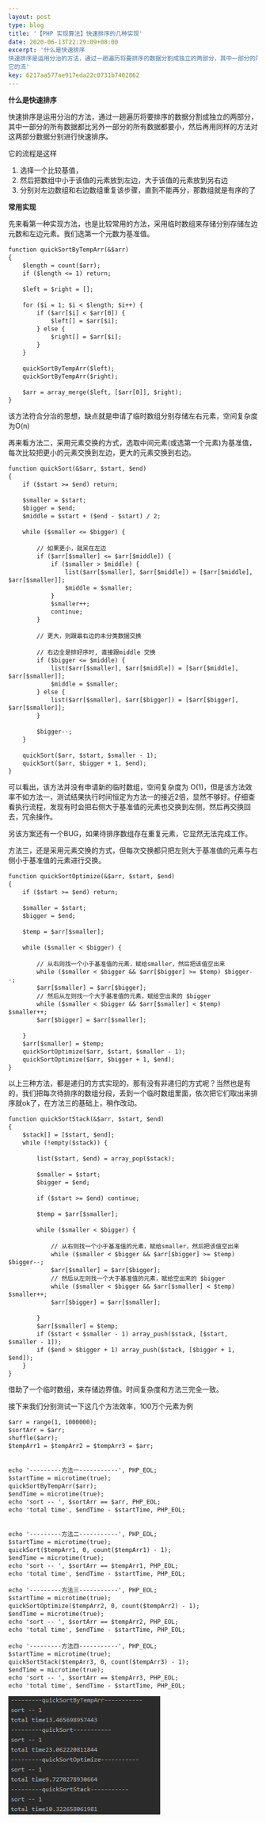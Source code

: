 ```yaml
---  
layout: post  
type: blog  
title: '【PHP 实现算法】快速排序的几种实现'  
date: 2020-06-13T22:29:09+08:00  
excerpt: '什么是快速排序
快速排序是运用分治的方法，通过一趟遍历将要排序的数据分割成独立的两部分，其中一部分的所有数据都比另外一部分的所有数据都要小，然后再用同样的方法对这两部分数据分别进行快速排序。 
它的流'  
key: 6217aa577ae917eda22c0731b7402862  
---  
```


**什么是快速排序**

快速排序是运用分治的方法，通过一趟遍历将要排序的数据分割成独立的两部分，其中一部分的所有数据都比另外一部分的所有数据都要小，然后再用同样的方法对这两部分数据分别进行快速排序。

它的流程是这样

1. 选择一个比较基值，
2. 然后把数组中小于该值的元素放到左边，大于该值的元素放到另右边
3. 分别对左边数组和右边数组重复该步骤，直到不能再分，那数组就是有序的了

**常用实现**

先来看第一种实现方法，也是比较常用的方法，采用临时数组来存储分别存储左边元数和左边元素。我们选第一个元数为基准值。

```
function quickSortByTempArr(&$arr)
{
    $length = count($arr);
    if ($length <= 1) return;

    $left = $right = [];

    for ($i = 1; $i < $length; $i++) {
        if ($arr[$i] < $arr[0]) {
            $left[] = $arr[$i];
        } else {
            $right[] = $arr[$i];
        }
    }

    quickSortByTempArr($left);
    quickSortByTempArr($right);

    $arr = array_merge($left, [$arr[0]], $right);
}
```

该方法符合分治的思想，缺点就是申请了临时数组分别存储左右元素，空间复杂度为O(n)

再来看方法二，采用元素交换的方式，选取中间元素(或选第一个元素)为基准值，每次比较把更小的元素交换到左边，更大的元素交换到右边。

```
function quickSort(&$arr, $start, $end)
{
    if ($start >= $end) return;

    $smaller = $start;
    $bigger = $end;
    $middle = $start + ($end - $start) / 2;

    while ($smaller <= $bigger) {

        // 如果更小，就呆在左边
        if ($arr[$smaller] <= $arr[$middle]) {
            if ($smaller > $middle) {
                list($arr[$smaller], $arr[$middle]) = [$arr[$middle], $arr[$smaller]];
                $middle = $smaller;
            }
            $smaller++;
            continue;
        }

        // 更大，则跟最右边的未分类数据交换

        // 右边全是排好序时, 直接跟middle 交换
        if ($bigger <= $middle) {
            list($arr[$smaller], $arr[$middle]) = [$arr[$middle], $arr[$smaller]];
            $middle = $smaller;
        } else {
            list($arr[$smaller], $arr[$bigger]) = [$arr[$bigger], $arr[$smaller]];
        }

        $bigger--;
    }

    quickSort($arr, $start, $smaller - 1);
    quickSort($arr, $bigger + 1, $end);
}
```

可以看出，该方法并没有申请新的临时数组，空间复杂度为 O(1)，但是该方法效率不如方法一，测试结果执行时间恒定为方法一的接近2倍，显然不够好。仔细查看执行流程，发现有时会把右侧大于基准值的元素也交换到左侧，然后再交换回去，冗余操作。

另该方案还有一个BUG，如果待排序数组存在重复元素，它显然无法完成工作。

方法三，还是采用元素交换的方式，但每次交换都只把左则大于基准值的元素与右侧小于基准值的元素进行交换。

```
function quickSortOptimize(&$arr, $start, $end)
{
    if ($start >= $end) return;

    $smaller = $start;
    $bigger = $end;

    $temp = $arr[$smaller];

    while ($smaller < $bigger) {

        // 从右则找一个小于基准值的元素，赋给smaller，然后把该值空出来
        while ($smaller < $bigger && $arr[$bigger] >= $temp) $bigger--;
        $arr[$smaller] = $arr[$bigger];
        // 然后从左则找一个大于基准值的元素，赋给空出来的 $bigger
        while ($smaller < $bigger && $arr[$smaller] < $temp) $smaller++;
        $arr[$bigger] = $arr[$smaller];

    }
    $arr[$smaller] = $temp;
    quickSortOptimize($arr, $start, $smaller - 1);
    quickSortOptimize($arr, $bigger + 1, $end);
}
```

以上三种方法，都是递归的方式实现的，那有没有非递归的方式呢？当然也是有的，我们把每次待排序的数组分段，丢到一个临时数组里面，依次把它们取出来排序就ok了，在方法三的基础上，稍作改动。

```
function quickSortStack(&$arr, $start, $end)
{
    $stack[] = [$start, $end];
    while (!empty($stack)) {

        list($start, $end) = array_pop($stack);

        $smaller = $start;
        $bigger = $end;

        if ($start >= $end) continue;

        $temp = $arr[$smaller];

        while ($smaller < $bigger) {

            // 从右则找一个小于基准值的元素，赋给smaller，然后把该值空出来
            while ($smaller < $bigger && $arr[$bigger] >= $temp) $bigger--;
            $arr[$smaller] = $arr[$bigger];
            // 然后从左则找一个大于基准值的元素，赋给空出来的 $bigger
            while ($smaller < $bigger && $arr[$smaller] < $temp) $smaller++;
            $arr[$bigger] = $arr[$smaller];

        }
        $arr[$smaller] = $temp;
        if ($start < $smaller - 1) array_push($stack, [$start, $smaller - 1]);
        if ($end > $bigger + 1) array_push($stack, [$bigger + 1, $end]);
    }
}
```

借助了一个临时数组，来存储边界值。时间复杂度和方法三完全一致。

接下来我们分别测试一下这几个方法效率，100万个元素为例

```
$arr = range(1, 1000000);
$sortArr = $arr;
shuffle($arr);
$tempArr1 = $tempArr2 = $tempArr3 = $arr;


echo '---------方法一-----------', PHP_EOL;
$startTime = microtime(true);
quickSortByTempArr($arr);
$endTime = microtime(true);
echo 'sort -- ', $sortArr == $arr, PHP_EOL;
echo 'total time', $endTime - $startTime, PHP_EOL;


echo '---------方法二-----------', PHP_EOL;
$startTime = microtime(true);
quickSort($tempArr1, 0, count($tempArr1) - 1);
$endTime = microtime(true);
echo 'sort -- ', $sortArr == $tempArr1, PHP_EOL;
echo 'total time', $endTime - $startTime, PHP_EOL;

echo '---------方法三-----------', PHP_EOL;
$startTime = microtime(true);
quickSortOptimize($tempArr2, 0, count($tempArr2) - 1);
$endTime = microtime(true);
echo 'sort -- ', $sortArr == $tempArr2, PHP_EOL;
echo 'total time', $endTime - $startTime, PHP_EOL;

echo '---------方法四-----------', PHP_EOL;
$startTime = microtime(true);
quickSortStack($tempArr3, 0, count($tempArr3) - 1);
$endTime = microtime(true);
echo 'sort -- ', $sortArr == $tempArr3, PHP_EOL;
echo 'total time', $endTime - $startTime, PHP_EOL;

```

![image.png](/blog/files/images/f33881bede268c0c02f0fab593621e68.png "image.png")